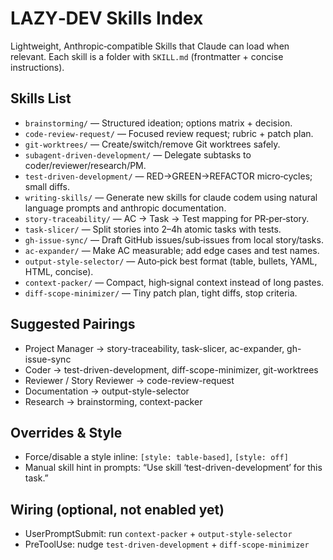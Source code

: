 # LAZY‑DEV Skills Index

Lightweight, Anthropic‑compatible Skills that Claude can load when relevant. Each skill is a folder with `SKILL.md` (frontmatter + concise instructions).

## Skills List

- `brainstorming/` — Structured ideation; options matrix + decision.
- `code-review-request/` — Focused review request; rubric + patch plan.
- `git-worktrees/` — Create/switch/remove Git worktrees safely.
- `subagent-driven-development/` — Delegate subtasks to coder/reviewer/research/PM.
- `test-driven-development/` — RED→GREEN→REFACTOR micro‑cycles; small diffs.
- `writing-skills/` — Generate new skills for claude codem using natural language prompts and anthropic documentation.
- `story-traceability/` — AC → Task → Test mapping for PR‑per‑story.
- `task-slicer/` — Split stories into 2–4h atomic tasks with tests.
- `gh-issue-sync/` — Draft GitHub issues/sub‑issues from local story/tasks.
- `ac-expander/` — Make AC measurable; add edge cases and test names.
- `output-style-selector/` — Auto‑pick best format (table, bullets, YAML, HTML, concise).
- `context-packer/` — Compact, high‑signal context instead of long pastes.
- `diff-scope-minimizer/` — Tiny patch plan, tight diffs, stop criteria.

## Suggested Pairings

- Project Manager → story-traceability, task-slicer, ac-expander, gh-issue-sync
- Coder → test-driven-development, diff-scope-minimizer, git-worktrees
- Reviewer / Story Reviewer → code-review-request
- Documentation →  output-style-selector
- Research → brainstorming, context-packer

## Overrides & Style

- Force/disable a style inline: `[style: table-based]`, `[style: off]`
- Manual skill hint in prompts: “Use skill ‘test-driven-development’ for this task.”

## Wiring (optional, not enabled yet)

- UserPromptSubmit: run `context-packer` + `output-style-selector`
- PreToolUse: nudge `test-driven-development` + `diff-scope-minimizer`
